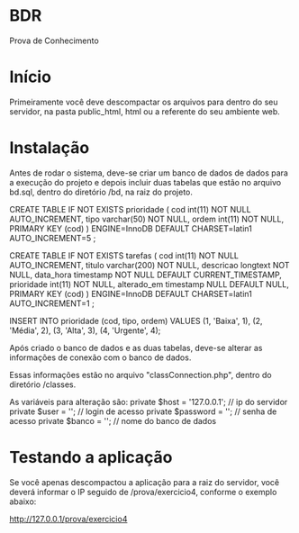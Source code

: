 # BDR
Prova de Conhecimento

# Início
Primeiramente você deve descompactar os arquivos para dentro do seu servidor, na pasta public_html, html ou a referente do seu ambiente web.

# Instalação
Antes de rodar o sistema, deve-se criar um banco de dados de dados para a execução do projeto e depois incluir duas tabelas que estão no arquivo bd.sql, dentro do diretório /bd, na raiz do projeto.

CREATE TABLE IF NOT EXISTS prioridade (
cod int(11) NOT NULL AUTO_INCREMENT,
tipo varchar(50) NOT NULL,
ordem int(11) NOT NULL,
PRIMARY KEY (cod)
) ENGINE=InnoDB  DEFAULT CHARSET=latin1 AUTO_INCREMENT=5 ;

CREATE TABLE IF NOT EXISTS tarefas (
cod int(11) NOT NULL AUTO_INCREMENT,
titulo varchar(200) NOT NULL,
descricao longtext NOT NULL,
data_hora timestamp NOT NULL DEFAULT CURRENT_TIMESTAMP,
prioridade int(11) NOT NULL,
alterado_em timestamp NULL DEFAULT NULL,
PRIMARY KEY (cod)
) ENGINE=InnoDB DEFAULT CHARSET=latin1 AUTO_INCREMENT=1 ;

INSERT INTO prioridade (cod, tipo, ordem) VALUES
(1, 'Baixa', 1),
(2, 'Média', 2),
(3, 'Alta', 3),
(4, 'Urgente', 4);

Após criado o banco de dados e as duas tabelas, deve-se alterar as informações de conexão com o banco de dados.

Essas informações estão no arquivo "classConnection.php", dentro do diretório /classes.

As variáveis para alteração são:
        private $host		= '127.0.0.1'; // ip do servidor
        private $user		= ''; // login de acesso
        private $password	= ''; // senha de acesso
        private $banco		= ''; // nome do banco de dados

# Testando a aplicação
Se você apenas descompactou a aplicação para a raiz do servidor, você deverá informar o IP seguido de /prova/exercicio4, conforme o exemplo abaixo:

http://127.0.0.1/prova/exercicio4

